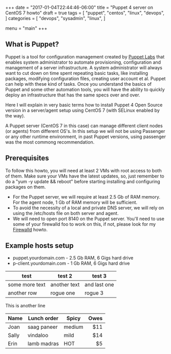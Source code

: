 +++
date = "2017-01-04T22:44:46-06:00"
title = "Puppet 4 server on CentOS 7 howto"
draft = true
tags = [
     "puppet",
     "centos",
     "linux",
     "devops",
]
categories = [
    "devops",
    "sysadmin",
    "linux",
]

menu = "main" 
+++

## What is Puppet?

Puppet is a tool for configuration management created by [Puppet Labs](https://puppet.com/) that enables system administrator to automate provisioning, configuration and management of a server infrastructure. A system administrator will always want to cut down on time spent repeating basic tasks, like installing packages, modifying configuration files, creating user account et al. Puppet can help with these kind of tasks. 
Once you understand the basics of Puppet and some other automation tools, you will have the ability to quickly deploy an infrastructure that has the same specs over and over. 

Here I will explain in very basic terms how to install Puppet 4 Open Source version in a server/agent setup using CentOS 7 (with SELinux enabled by the way). 

A Puppet server (CentOS 7 in this case) can manage different client nodes (or agents) from different OS's. In this setup we will not be using Passenger or any other runtime environment, in past Puppet versions, using passenger was the most commong recommendation. 


## Prerequisites

To follow this howto, you will need at least 2 VMs with root access to both of them. Make sure your VMs have the latest updates, so, just remember to do a "yum -y update && reboot" before starting installing and configuring packages on them. 

 * For the Puppet server, we will require at least 2.5 Gb of RAM memory. For the agent node, 1 Gb of RAM memory will be sufficient.  
 * To avoid the necessity of a local and private DNS server, we will rely on using the /etc/hosts file on both server and agent. 
 * We will need to open port 8140 on the Puppet server. You'll need to use some of your firewalld foo to work on this, if not, please look for my [Firewalld](http://http://informatux.net/blog/a%C3%B1o-nuevo-blog-nuevo/) howto.


## Example hosts setup

 * puppet.yourdomain.com		  -  2.5 Gb RAM, 6 Gigs hard drive
 * p-client.yourdomain.com	  -  1 Gb RAM, 6 Gigs hard drive


test|test 2|test 3
|------|--------|--------|
| some more text| another text | and last one| 
|another row|rogue one|rogue 3| 


This is another line


Name | Lunch order | Spicy      | Owes
------- | ---------------- | ---------- | ---------:
Joan  | saag paneer | medium | $11
Sally  | vindaloo        | mild       | $14
Erin   | lamb madras | HOT      | $5
